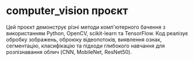 # computer_vision проєкт

Цей проєкт демонструє різні методи комп'ютерного бачення з використанням Python, OpenCV, scikit-learn та TensorFlow.
Код реалізує обробку зображень, оброюку відеопотоків, виявлення ознак, сегментацію, класифікацію та підходи глибокого навчання для розпізнавання облич (CNN, MobileNet, ResNet50).
